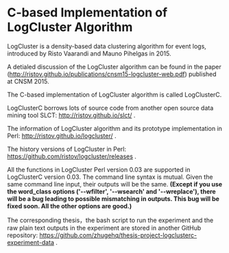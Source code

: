 # C-based Implementation of LogCluster Algorithm
LogCluster is a density-based data clustering algorithm for event logs, introduced by Risto Vaarandi and Mauno Pihelgas in 2015.
 
A detialed discussion of the LogCluster algorithm can be found in the paper (http://ristov.github.io/publications/cnsm15-logcluster-web.pdf) published at CNSM 2015.

The C-based implementation of LogCluster algorithm is called LogClusterC.

LogClusterC borrows lots of source code from another open source data mining tool SLCT: http://ristov.github.io/slct/ .

The information of LogCluster algorithm and its prototype implementation in Perl: http://ristov.github.io/logcluster/ .

The history versions of LogCluster in Perl: https://github.com/ristov/logcluster/releases .

All the functions in LogCluster Perl version 0.03 are supported in LogClusterC version 0.03. The command line syntax is mutual. Given the same command line input, their outputs will be the same. **(Except if you use the word_class options ('--wfilter', '--wsearch' and '--wreplace'), there will be a bug leading to possible mismatching in outputs. This bug will be fixed soon. All the other options are good.)**

The corresponding thesis，the bash script to run the experiment and the raw plain text outputs in the experiment are stored in another GitHub repository: https://github.com/zhugehq/thesis-project-logclusterc-experiment-data .